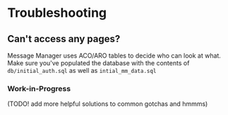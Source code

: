 # Troubleshooting

## Can't access any pages?

Message Manager uses ACO/ARO tables to decide who can look at what. Make sure you've populated the
database with the contents of `db/initial_auth.sql` as well as `intial_mm_data.sql`

### Work-in-Progress

(TODO! add more helpful solutions to common gotchas and hmmms)